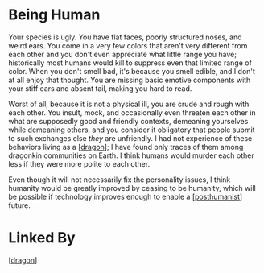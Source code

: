 # Being Human

Your species is ugly.  You have flat faces, poorly structured noses, and weird ears.  You come in a very few colors that aren't very different from each other and you don't even appreciate what little range you have; historically most humans would kill to suppress even that limited range of color.  When you don't smell bad, it's because you smell edible, and I don't at all enjoy that thought.  You are missing basic emotive components with your stiff ears and absent tail, making you hard to read.

Worst of all, because it is not a physical ill, you are crude and rough with each other.  You insult, mock, and occasionally even threaten each other in what are supposedly good and friendly contexts, demeaning yourselves while demeaning others, and you consider it obligatory that people submit to such exchanges else *they* are unfriendly.  I had not experience of these behaviors living as a [[dragon]]; I have found only traces of them among dragonkin communities on Earth.  I think humans would murder each other less if they were more polite to each other.

Even though it will not necessarily fix the personality issues, I think humanity would be greatly improved by ceasing to be humanity, which will be possible if technology improves enough to enable a [[posthumanist]] future.

# Linked By
[[dragon]]



[//begin]: # "Autogenerated link references for markdown compatibility"
[dragon]: dragon "Dragon"
[posthumanist]: posthumanist "Posthumanist"
[//end]: # "Autogenerated link references"